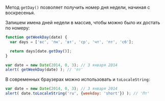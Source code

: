 Метод `getDay()` позволяет получить номер дня недели, начиная с воскресенья.

Запишем имена дней недели в массив, чтобы можно было их достать по номеру:

```js run
function getWeekDay(date) {
  var days = ['вс', 'пн', 'вт', 'ср', 'чт', 'пт', 'сб'];

  return days[date.getDay()];
}

var date = new Date(2014, 0, 3); // 3 января 2014
alert( getWeekDay(date) ); // 'пт'
```

В современных браузерах можно использовать и `toLocaleString`:
```js run
var date = new Date(2014, 0, 3); // 3 января 2014
alert( date.toLocaleString('ru', {weekday: 'short'}) ); // 'Пт'
```
